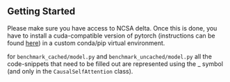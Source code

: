 ## Getting Started

Please make sure you have access to NCSA delta. Once this is done, you have to install a cuda-compatible version of pytorch (instructions can be found [here](https://pytorch.org/get-started/locally/)) in a custom conda/pip virtual environment.

for `benchmark_cached/model.py` and `benchmark_uncached/model.py` all the code-snippets that need to be filled out are represented using the _ symbol (and only in the `CausalSelfAttention` class).